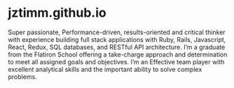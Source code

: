 # jztimm.github.io

Super passionate, Performance-driven, results-oriented and critical thinker with experience building full stack applications with Ruby, Rails, Javascript, React, Redux, SQL databases, and RESTful API architecture.
I’m a graduate from the Flatiron School offering a take-charge approach and determination to meet all assigned goals and objectives. I’m an Effective team player with excellent analytical skills and the important ability to solve complex problems.
